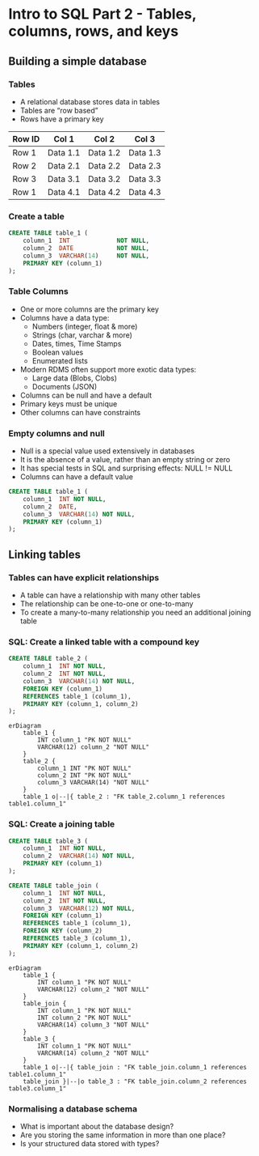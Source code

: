 # Intro to SQL Part 2 - Tables, columns, rows, and keys

## Building a simple database

### Tables

* A relational database stores data in tables
* Tables are “row based”
* Rows have a primary key

| Row ID | Col 1 | Col 2 | Col 3 |
|--------|-------|-------|-------|
|Row 1|Data 1.1|Data 1.2|Data 1.3|
|Row 2|Data 2.1|Data 2.2|Data 2.3|
|Row 3|Data 3.1|Data 3.2|Data 3.3|
|Row 1|Data 4.1|Data 4.2|Data 4.3|

### Create a table

``` sql
CREATE TABLE table_1 (
    column_1  INT             NOT NULL,
    column_2  DATE            NOT NULL,
    column_3  VARCHAR(14)     NOT NULL,
    PRIMARY KEY (column_1)
);
```

### Table Columns

* One or more columns are the primary key
* Columns have a data type:
  * Numbers (integer, float & more)
  * Strings (char, varchar & more)
  * Dates, times, Time Stamps
  * Boolean values
  * Enumerated lists
* Modern RDMS often support more exotic data types:
  * Large data (Blobs, Clobs)
  * Documents (JSON)
* Columns can be null and have a default
* Primary keys must be unique
* Other columns can have constraints

### Empty columns and null

* Null is a special value used extensively in databases
* It is the absence of a value, rather than an empty string or zero
* It has special tests in SQL and surprising effects: NULL != NULL
* Columns can have a default value

``` sql
CREATE TABLE table_1 (
    column_1  INT NOT NULL,
    column_2  DATE,
    column_3  VARCHAR(14) NOT NULL,
    PRIMARY KEY (column_1)
);
```

## Linking tables

### Tables can have explicit relationships

* A table can have a relationship with many other tables
* The relationship can be one-to-one or one-to-many
* To create a many-to-many relationship you need an additional joining table

### SQL: Create a linked table with a compound key

```sql
CREATE TABLE table_2 (
    column_1  INT NOT NULL,
    column_2  INT NOT NULL,
    column_3  VARCHAR(14) NOT NULL,
    FOREIGN KEY (column_1)
    REFERENCES table_1 (column_1),
    PRIMARY KEY (column_1, column_2)
);
```

```mermaid
erDiagram
    table_1 {
        INT column_1 "PK NOT NULL"
        VARCHAR(12) column_2 "NOT NULL"
    }
    table_2 {
        column_1 INT "PK NOT NULL"
        column_2 INT "PK NOT NULL"
        column_3 VARCHAR(14) "NOT NULL"
    }
    table_1 o|--|{ table_2 : "FK table_2.column_1 references table1.column_1"
```

### SQL: Create a joining table

```sql
CREATE TABLE table_3 (
    column_1  INT NOT NULL,
    column_2  VARCHAR(14) NOT NULL,
    PRIMARY KEY (column_1)
);
```

```sql
CREATE TABLE table_join (
    column_1  INT NOT NULL,
    column_2  INT NOT NULL,
    column_3  VARCHAR(12) NOT NULL,
    FOREIGN KEY (column_1)
    REFERENCES table_1 (column_1),
    FOREIGN KEY (column_2)
    REFERENCES table_3 (column_1),
    PRIMARY KEY (column_1, column_2)
);
```

```mermaid
erDiagram
    table_1 {
        INT column_1 "PK NOT NULL"
        VARCHAR(12) column_2 "NOT NULL"
    }
    table_join {
        INT column_1 "PK NOT NULL"
        INT column_2 "PK NOT NULL"
        VARCHAR(14) column_3 "NOT NULL"
    }
    table_3 {
        INT column_1 "PK NOT NULL"
        VARCHAR(14) column_2 "NOT NULL"
    }
    table_1 o|--|{ table_join : "FK table_join.column_1 references table1.column_1"
    table_join }|--|o table_3 : "FK table_join.column_2 references table3.column_1"
```

### Normalising a database schema

* What is important about the database design?
* Are you storing the same information in more than one place?
* Is your structured data stored with types?
